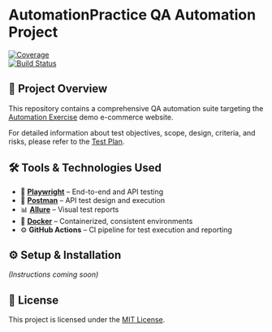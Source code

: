 # AutomationPractice QA Automation Project

[![Coverage](https://img.shields.io/badge/Coverage-0%25-brightgreen)](https://github.com/yourusername/yourrepo)  
[![Build Status](https://github.com/destrutoyt/yourrepo/actions/workflows/ci.yml/badge.svg)](https://github.com/destrutoyt/qa-automation-automationexercise/actions)

## 🚀 Project Overview

This repository contains a comprehensive QA automation suite targeting the [Automation Exercise](https://automationexercise.com/) demo e-commerce website.

For detailed information about test objectives, scope, design, criteria, and risks, please refer to the [Test Plan](./test-plan.md).

## 🛠 Tools & Technologies Used

- 🧪 **[Playwright](https://playwright.dev/)** – End-to-end and API testing  
- 🔭 **[Postman](https://www.postman.com/)** – API test design and execution  
- 📊 **[Allure](https://allurereport.org/)** – Visual test reports 
- 🐳 **[Docker](https://www.docker.com/)** – Containerized, consistent environments  
- ⚙️ **GitHub Actions** – CI pipeline for test execution and reporting


## ⚙️ Setup & Installation

*(Instructions coming soon)*

## 📄 License

This project is licensed under the [MIT License](./LICENSE).